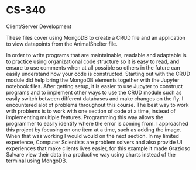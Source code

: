 # CS-340
Client/Server Development

These files cover using MongoDB to create a CRUD file and an application to view datapoints from the AnimalShelter file.

In order to write programs that are maintainable, readable and adaptable is to practice using organizational code structure so it is easy to read, and ensure to use comments when at all possible so others in the future can easily understand how your code is constructed. Starting out with the CRUD module did help bring the MongoDB elements together with the Jupyter notebook files. After getting setup, it is easier to use Jupyter to construct programs and to implement other ways to use the CRUD module such as easily switch between different databases and make changes on the fly. I encountered alot of problems throughout this course. The best way to work with problems is to work with one section of code at a time, instead of implementing multiple features. Programming this way allows the programmer to easily identify where the error is coming from. I approached this project by focusing on one item at a time, such as adding the image. When that was working I would would on the next section. In my limited experience, Computer Scientists are problem solvers and also provide UI experiences that make clients lives easier, for this example it made Grazioso Salvare view their data in a productive way using charts instead of the terminal using MongoDB.
